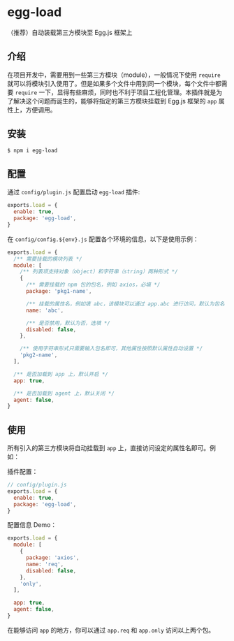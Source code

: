 # egg-load

（推荐）自动装载第三方模块至 Egg.js 框架上

## 介绍

在项目开发中，需要用到一些第三方模块（module），一般情况下使用 `require` 就可以将模块引入使用了。但是如果多个文件中用到同一个模块，每个文件中都需要 `require` 一下，显得有些麻烦，同时也不利于项目工程化管理。本插件就是为了解决这个问题而诞生的，能够将指定的第三方模块挂载到 Egg.js 框架的 `app` 属性上，方便调用。


## 安装

```bash
$ npm i egg-load
```


## 配置

通过 `config/plugin.js` 配置启动 `egg-load` 插件:

```js
exports.load = {
  enable: true,
  package: 'egg-load',
}
```

在 `config/config.${env}.js` 配置各个环境的信息，以下是使用示例：

```js
exports.load = {
  /** 需要挂载的模块列表 */
  module: [
    /** 列表项支持对象（object）和字符串（string）两种形式 */
    {
      /** 需要挂载的 npm 包的包名，例如 axios，必填 */
      package: 'pkg1-name',

      /** 挂载的属性名，例如填 abc，该模块可以通过 app.abc 进行访问，默认为包名（package），选填 */
      name: 'abc',

      /** 是否禁用，默认为否，选填 */
      disabled: false,
    },

	/** 使用字符串形式只需要输入包名即可，其他属性按照默认属性自动设置 */
    'pkg2-name',
  ],

  /** 是否加载到 app 上，默认开启 */
  app: true,

  /** 是否加载到 agent 上，默认关闭 */
  agent: false,
}
```


## 使用

所有引入的第三方模块将自动挂载到 `app` 上，直接访问设定的属性名即可。例如：

插件配置：

```js
// config/plugin.js
exports.load = {
  enable: true,
  package: 'egg-load',
}

```

配置信息 Demo：

```js
exports.load = {
  module: [
    {
      package: 'axios',
      name: 'req',
      disabled: false,
    },
    'only',
  ],

  app: true,
  agent: false,
}
```

在能够访问 `app` 的地方，你可以通过 `app.req` 和 `app.only` 访问以上两个包。
